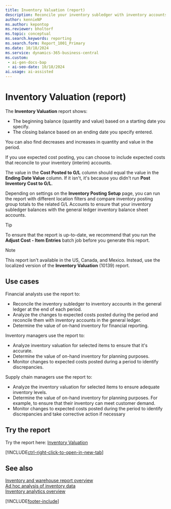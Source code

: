 ```yaml
---
title: Inventory Valuation (report)
description: Reconcile your inventory subledger with inventory accounts in the general ledger at the end of each period. Analyze the changes to expected costs posted during the period, and determine the value of on-hand inventory for financial reporting.
author: kennieNP
ms.author: kepontop
ms.reviewer: bholtorf
ms.topic: conceptual
ms.search.keywords: reporting
ms.search.form: Report_1001_Primary
ms.date: 10/18/2024
ms.service: dynamics-365-business-central
ms.custom:
 - ai-gen-docs-bap
 - ai-seo-date: 10/18/2024
ai.usage: ai-assisted
---
```


# Inventory Valuation (report)

The **Inventory Valuation** report shows:

* The beginning balance (quantity and value) based on a starting date you specify.
* The closing balance based on an ending date you specify entered.

You can also find decreases and increases in quantity and value in the period.

If you use expected cost posting, you can choose to include expected costs that reconcile to your inventory (interim) accounts.

The value in the **Cost Posted to G/L** column should equal the value in the **Ending Date Value** column. If it isn't, it's because you didn't run **Post Inventory Cost to G/L**.

Depending on settings on the **Inventory Posting Setup** page, you can run the report with different location filters and compare inventory posting group totals to the related G/L Accounts to ensure that your inventory subledger balances with the general ledger inventory balance sheet accounts.

> [!TIP]
> To ensure that the report is up-to-date, we recommend that you run the **Adjust Cost - Item Entries** batch job before you generate this report.

> [!NOTE]
> This report isn't available in the US, Canada, and Mexico. Instead, use the localized version of the **Inventory Valuation** (10139) report.

## Use cases

<!-- 
Prompt

Below is a report in an ERP system. Provide 3-4 use cases for different personas working with inventory.
Format like this:    
  
As a <persona>, use the report to    
* use case 1  
* use case 2    

Do not capitalize the persona names. 

## Report description
Displays inventory valuation for selected items in your inventory. The report also shows information about the value of increases and decreases in inventory over time.

The report will also print the expected cost of entries that have been posted as received or shipped, depending on whether you enable the Include Expected Cost toggle.

If you enable Include Expected Cost, the report groups entries and shows a group total of invoiced and expected costs for each Inventory Posting Group.

You can also narrow your report output with the Location and Variant Filters. However, as the report is built on top of a value entry, you can't use Bin Filter.

To ensure that the Inventory Valuation report is up-to-date, it's recommended to run the Adjust Cost - Item Entries batch job prior to running this report.

In the US, Canada, and Mexico, this report isn't available. Instead, use the localized version of Inventory Valuation (10139) report.

### What the report does
Displays beginning Inventory Balance (Quantity and Value) based on the Starting Date entered and Closing Inventory Balance based on the Ending Date entered. You can also see the decreases and increases in Quantity and Value within the period.

You can choose to include Expected Costs, which will reconcile to your Inventory (Interim) Accounts should you be using Expected Cost Posting.

The final column Cost Posted to G/L should be equal to the Ending Date Value column. If it is not, it is because Post Inventory Cost to G/L has not been run. 

Depending on your Inventory Posting Setup you can run the report with different Location Filters and compare Inventory Posting Group Totals to the related G/L Accounts to ensure that  your Inventory Subledger Balance to the General Ledger Inventory Balance Sheet Accounts.

To ensure that the report is up-to-date, it's recommended to run the Adjust Cost - Item Entries batch job prior to running this report.

In the US, Canada, and Mexico, this report isn't available. Instead, use the localized version of Inventory Valuation (10139) report.

### Use cases
Reconcile your inventory subledger to the inventory account(s) in the general ledger at the end of each period.

Analyse the changes to expected costs posted during the period, and determine the value of inventory on hand for financial reporting.

Please include your data sources and URLs

-->

Financial analysts use the report to:

* Reconcile the inventory subledger to inventory accounts in the general ledger at the end of each period.
* Analyze the changes to expected costs posted during the period and reconcile them with inventory accounts in the general ledger.
* Determine the value of on-hand inventory for financial reporting.

Inventory managers use the report to:

* Analyze inventory valuation for selected items to ensure that it's accurate.
* Determine the value of on-hand inventory for planning purposes.
* Monitor changes to expected costs posted during a period to identify discrepancies.

Supply chain managers use the report to:

* Analyze the inventory valuation for selected items to ensure adequate inventory levels.
* Determine the value of on-hand inventory for planning purposes. For example, to ensure that their inventory can meet customer demand.
* Monitor changes to expected costs posted during the period to identify discrepancies and take corrective action if necessary

## Try the report

Try the report here: [Inventory Valuation](https://businesscentral.dynamics.com?report=1001)

[!INCLUDE[ctrl-right-click-to-open-in-new-tab](../includes/ctrl-right-click-to-open-in-new-tab.md)]

## See also

[Inventory and warehouse report overview](../inventory-WMS-reports.md)   
[Ad hoc analysis of inventory data](../ad-hoc-analysis-inventory.md)   
[Inventory analytics overview](../inventory-analytics-overview.md)  

[!INCLUDE[footer-include](../includes/footer-banner.md)]